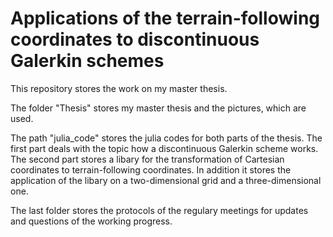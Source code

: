 # Applications of the terrain-following coordinates to discontinuous Galerkin schemes

This repository stores the work on my master thesis. 

The folder "Thesis" stores my master thesis and the pictures, which are used.

The path "julia_code" stores the julia codes for both parts of the thesis. 
The first part deals with the topic how a discontinuous Galerkin scheme works. 
The second part stores a libary for the transformation of Cartesian coordinates to terrain-following coordinates. 
In addition it stores the application of the libary on a two-dimensional grid and a three-dimensional one.

The last folder stores the protocols of the regulary meetings for updates and questions of the working progress.

